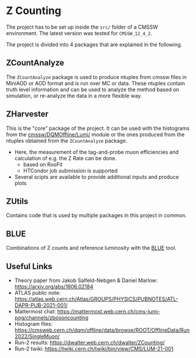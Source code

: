Z Counting
==========
The project has to be set up inside the `src/` folder of a CMSSW environment. The latest version was tested for `CMSSW_12_4_2`. 

The project is divided into 4 packages that are explained in the following.

ZCountAnalyze
----------------
The `ZCountAnalyze` package is used to produce ntuples from cmssw files in MiniAOD or AOD format
and is run over MC or data.
These ntuples contain truth level information and can be used to analyze the method based on simulation, or re-analyze the data in a more flexible way.    
    
ZHarvester
-------------
This is the "core" package of the project. 
It can be used with the histograms from the [cmssw/DQMOffline/Lumi/](https://github.com/cms-sw/cmssw/tree/master/DQMOffline/Lumi) module or the ones produced from the ntuples obtained from the `ZCountAnalyze` package.
* Here, the measurement of the tag-and-probe muon efficiencies and calculation of e.g. the Z Rate can be done.
    * based on RooFit
    * HTCondor job submission is supported
* Several scipts are available to provide additional inputs and produce plots

ZUtils
-------------
Contains code that is used by multiple packages in this project in common.

BLUE
-------------
Combinations of Z counts and reference luminosity with the [BLUE](https://arxiv.org/abs/2001.10310) tool.

Useful Links
-------------
* Theory paper from Jakob Salfeld-Nebgen & Daniel Marlow: https://arxiv.org/abs/1806.02184
* ATLAS public note: https://atlas.web.cern.ch/Atlas/GROUPS/PHYSICS/PUBNOTES/ATL-DAPR-PUB-2021-001/
* Mattermost chat: https://mattermost.web.cern.ch/cms-lumi-pog/channels/zbosoncounting
* Histogram files: https://cmsweb.cern.ch/dqm/offline/data/browse/ROOT/OfflineData/Run2022/SingleMuon/
* Run-2 results: https://dwalter.web.cern.ch/dwalter/ZCounting/
* Run-2 twiki: https://twiki.cern.ch/twiki/bin/view/CMS/LUM-21-001
